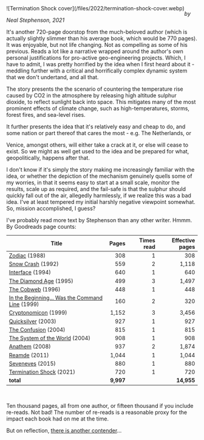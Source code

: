 <!--
.. title: Termination Shock
.. slug: termination-shock
.. date: 2022-01-14 09:20:55 UTC-06:00
.. tags: media,book,novel,fiction,science-fiction,environment
-->

<span style="float: left">
![Termination Shock cover](/files/2022/termination-shock-cover.webp)
</span>

*by Neal Stephenson, 2021*

It's another 720-page doorstop from the much-beloved author (which is actually
slightly slimmer than his average book, which would be 770 pages). It was
enjoyable, but not life changing. Not as compelling as some of his previous.
Reads a lot like a narrative wrapped around the author's own personal
justifications for pro-active geo-engineering projects. Which, I have to admit,
I was pretty horrified by the idea when I first heard about it - meddling
further with a critical and horrifically complex dynamic system that we don't
undertand, and all that.

The story presents the the scenario of countering the temperature rise caused
by CO2 in the atmosphere by releasing high altitude sulphur dioxide, to reflect
sunlight back into space. This mitigates many of the most prominent effects of
climate change, such as high-temperatures, storms, forest fires, and sea-level
rises.

It further presents the idea that it's relatively easy and cheap to do, and
some nation or part thereof that cares the most - e.g. The Netherlands, or

Venice, amongst others, will either take a crack at it, or else will cease to
exist. So we might as well get used to the idea and be prepared for what,
geopolitically, happens after that.

I don't know if it's simply the story making me increasingly familiar with the
idea, or whether the depiction of the mechanism genuinely quells some of my
worries, in that it seems easy to start at a small scale, monitor the results,
scale up as required, and the fail-safe is that the sulphur should quickly fall
out of the air, allegedly harmlessly, if we realize this was a bad idea. I've
at least tempered my initial harshly negative viewpoint somewhat. So, mission
accomplished, I guess?

I've probably read more text by Stephenson than any other writer. Hmmm. By
Goodreads page counts:

| Title                          | Pages | Times read | Effective pages |
|--------------------------------|------:|-----------:|----------------:|
| [Zodiac](https://www.goodreads.com/book/show/825.Zodiac) (1988)                   |   308 | 1          |   308           |
| [Snow Crash](https://www.goodreads.com/book/show/40651883-snow-crash) (1992)      |   559 | 2          | 1,118           |
| [Interface](https://www.goodreads.com/book/show/828.Interface) (1994)             |   640 | 1          |   640           |
| [The Diamond Age](https://www.goodreads.com/book/show/827.The_Diamond_Age) (1995) |   499 | 3          | 1,497           |
| [The Cobweb](https://www.goodreads.com/book/show/824.The_Cobweb) (1996)           |   448 | 1          |   448           |
| [In the Beginning... Was the Command Line](https://www.goodreads.com/book/show/40383049-in-the-beginning-was-the-command-line) (1999) |   160 | 2          |   320           |
| [Cryptonomicon](https://www.goodreads.com/book/show/816.Cryptonomicon) (1999)     | 1,152 | 3          | 3,456           |
| [Quicksilver](https://www.goodreads.com/book/show/823.Quicksilver) (2003)         |   927 | 1          |   927           |
| [The Confusion](https://www.goodreads.com/book/show/822.The_Confusion) (2004)     |   815 | 1          |   815           |
| [The System of the World](https://www.goodreads.com/book/show/116257.The_System_of_the_World) (2004) |   908 | 1          |   908           |
| [Anathem](https://www.goodreads.com/book/show/2845024-anathem) (2008)             |   937 | 2          | 1,874           |
| [Reamde](https://www.goodreads.com/book/show/10552338-reamde) (2011)              | 1,044 | 1          | 1,044           |
| [Seveneves](https://www.goodreads.com/book/show/22816087-seveneves) (2015)        |   880 | 1          |   880           |
| [Termination Shock](https://www.goodreads.com/book/show/57094295-termination-shock) (2021) |   720 | 1          |   720           |
|                                                                     **total** | **9,997** |            | **14,955**      |

<br />

Ten thousand pages, all from one author, or fifteen thousand if you include
re-reads. Not bad! The number of re-reads is a reasonable proxy for the impact
each book had on me at the time.

But on reflection, [there is another contender](/posts/the-works-of-larry-niven)...

<br style="clear: left" />

